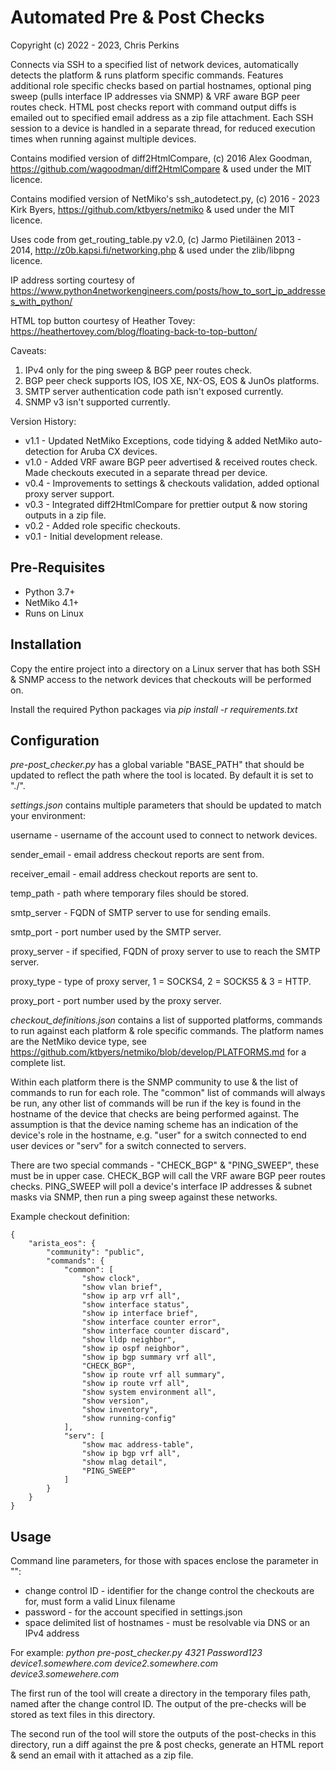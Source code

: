 # Automated Pre & Post Checks

Copyright (c) 2022 - 2023, Chris Perkins

Connects via SSH to a specified list of network devices, automatically detects the platform & runs platform specific commands. Features additional role specific checks based on partial hostnames, optional ping sweep (pulls interface IP addresses via SNMP) & VRF aware BGP peer routes check. HTML post checks report with command output diffs is emailed out to specified email address as a zip file attachment.
Each SSH session to a device is handled in a separate thread, for reduced execution times when running against multiple devices.

Contains modified version of diff2HtmlCompare, (c) 2016 Alex Goodman, https://github.com/wagoodman/diff2HtmlCompare & used under the MIT licence.

Contains modified version of NetMiko's ssh_autodetect.py, (c) 2016 - 2023 Kirk Byers, https://github.com/ktbyers/netmiko & used under the MIT licence.

Uses code from get_routing_table.py v2.0, (c) Jarmo Pietiläinen 2013 - 2014, http://z0b.kapsi.fi/networking.php & used under the zlib/libpng licence.

IP address sorting courtesy of https://www.python4networkengineers.com/posts/how_to_sort_ip_addresses_with_python/

HTML top button courtesy of Heather Tovey: https://heathertovey.com/blog/floating-back-to-top-button/


Caveats:
1. IPv4 only for the ping sweep & BGP peer routes check.
2. BGP peer check supports IOS, IOS XE, NX-OS, EOS & JunOs platforms.
3. SMTP server authentication code path isn't exposed currently.
4. SNMP v3 isn't supported currently.


Version History:
* v1.1 - Updated NetMiko Exceptions, code tidying & added NetMiko auto-detection for Aruba CX devices.
* v1.0 - Added VRF aware BGP peer advertised & received routes check. Made checkouts executed in a separate thread per device.
* v0.4 - Improvements to settings & checkouts validation, added optional proxy server support.
* v0.3 - Integrated diff2HtmlCompare for prettier output & now storing outputs in a zip file.
* v0.2 - Added role specific checkouts.
* v0.1 - Initial development release.

## Pre-Requisites
* Python 3.7+
* NetMiko 4.1+
* Runs on Linux

## Installation
Copy the entire project into a directory on a Linux server that has both SSH & SNMP access to the network devices that checkouts will be performed on.

Install the required Python packages via *pip install -r requirements.txt*

## Configuration
*pre-post_checker.py* has a global variable "BASE_PATH" that should be updated to reflect the path where the tool is located. By default it is set to "./".

*settings.json* contains multiple parameters that should be updated to match your environment:

username - username of the account used to connect to network devices.

sender_email - email address checkout reports are sent from.

receiver_email - email address checkout reports are sent to.

temp_path - path where temporary files should be stored.

smtp_server - FQDN of SMTP server to use for sending emails.

smtp_port - port number used by the SMTP server.

proxy_server - if specified, FQDN of proxy server to use to reach the SMTP server.

proxy_type - type of proxy server, 1 = SOCKS4, 2 = SOCKS5 & 3 = HTTP.

proxy_port - port number used by the proxy server.

*checkout_definitions.json* contains a list of supported platforms, commands to run against each platform & role specific commands. The platform names are the NetMiko device type, see https://github.com/ktbyers/netmiko/blob/develop/PLATFORMS.md for a complete list.

Within each platform there is the SNMP community to use & the list of commands to run for each role. The "common" list of commands will always be run, any other list of commands will be run if the key is found in the hostname of the device that checks are being performed against. The assumption is that the device naming scheme has an indication of the device's role in the hostname, e.g. "user" for a switch connected to end user devices or "serv" for a switch connected to servers.

There are two special commands - "CHECK_BGP" & "PING_SWEEP", these must be in upper case. CHECK_BGP will call the VRF aware BGP peer routes checks. PING_SWEEP will poll a device's interface IP addresses & subnet masks via SNMP, then run a ping sweep against these networks.

Example checkout definition:
```
{
    "arista_eos": {
        "community": "public",
        "commands": {
            "common": [
                "show clock",
                "show vlan brief",
                "show ip arp vrf all",
                "show interface status",
                "show ip interface brief",
                "show interface counter error",
                "show interface counter discard",
                "show lldp neighbor",
                "show ip ospf neighbor",
                "show ip bgp summary vrf all",
                "CHECK_BGP",
                "show ip route vrf all summary",
                "show ip route vrf all",
                "show system environment all",
                "show version",
                "show inventory",
                "show running-config"
            ],
            "serv": [
                "show mac address-table",
                "show ip bgp vrf all",
                "show mlag detail",
                "PING_SWEEP"
            ]
        }
    }
}
```

## Usage
Command line parameters, for those with spaces enclose the parameter in "":

* change control ID - identifier for the change control the checkouts are for, must form a valid Linux filename
* password - for the account specified in settings.json
* space delimited list of hostnames - must be resolvable via DNS or an IPv4 address

For example:
*python pre-post_checker.py 4321 Password123 device1.somewhere.com device2.somewhere.com device3.somewehere.com*

The first run of the tool will create a directory in the temporary files path, named after the change control ID. The output of the pre-checks will be stored as text files in this directory.

The second run of the tool will store the outputs of the post-checks in this directory, run a diff against the pre & post checks, generate an HTML report & send an email with it attached as a zip file.
